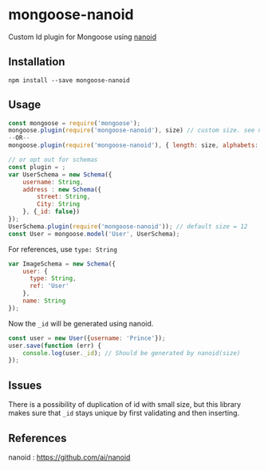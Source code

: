 # mongoose-nanoid
Custom Id plugin for Mongoose using [nanoid](https://github.com/ai/nanoid)
## Installation

`npm install --save mongoose-nanoid`

## Usage

``` javascript
const mongoose = require('mongoose');
mongoose.plugin(require('mongoose-nanoid'), size) // custom size. see nanoid for more details
--OR--
mongoose.plugin(require('mongoose-nanoid'), { length: size, alphabets: "abcd@" }) // custom size. see nanoid for more details

// or opt out for schemas
const plugin = ;
var UserSchema = new Schema({
    username: String,
    address : new Schema({
        street: String,
        City: String
    }, {_id: false})
});
UserSchema.plugin(require('mongoose-nanoid')); // default size = 12
const User = mongoose.model('User', UserSchema);
```

For references, use `type: String`

```javascript
var ImageSchema = new Schema({
    user: {
      type: String,
      ref: 'User'
    },
    name: String
});
```

Now the `_id` will be generated using nanoid.

```javascript
const user = new User({username: 'Prince'});
user.save(function (err) {
    console.log(user._id); // Should be generated by nanoid(size)
});
```

## Issues
There is a possibility of duplication of id with small size, but this library makes sure that `_id` stays unique by first validating and then inserting.

## References
nanoid : https://github.com/ai/nanoid
